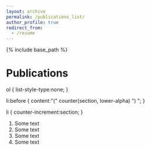 ```yaml
---
layout: archive
permalink: /publications_list/
author_profile: true
redirect_from:
  - /resume
---
```


{% include base_path %}

Publications
======
ol {<!--  w ww.  jav a 2s.c  o m-->
   list-style-type:none;
}

li:before {
   content:"(" counter(section, lower-alpha) ") ";
}

li {
   counter-increment:section;
}
</style> 
 </head> 
 <body> 
  <ol> 
   <li>Some text</li> 
   <li>Some text</li> 
   <li>Some text</li> 
   <li>Some text</li> 
  </ol>  
